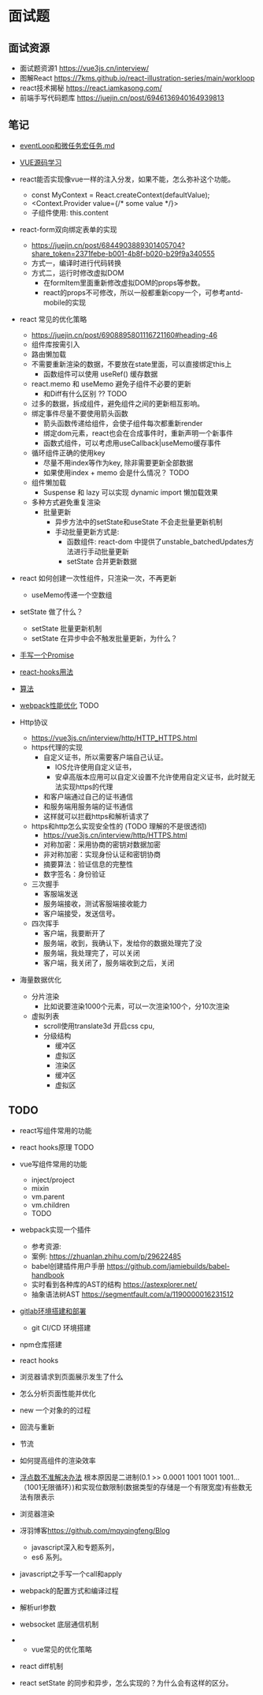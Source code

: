 # 面试题

## 面试资源

- 面试题资源1 <https://vue3js.cn/interview/>
- 图解React <https://7kms.github.io/react-illustration-series/main/workloop>
- react技术揭秘 <https://react.iamkasong.com/>
- 前端手写代码题库 <https://juejin.cn/post/6946136940164939813>

## 笔记

- [eventLoop和微任务宏任务.md](./eventLoop和微任务宏任务.md)
- [VUE源码学习](../学源码/vue/大纲.md)

- react能否实现像vue一样的注入分发，如果不能，怎么弥补这个功能。
  - const MyContext = React.createContext(defaultValue);
  - <Context.Provider value={/* some value */}>
  - 子组件使用: this.content

- react-form双向绑定表单的实现
  - <https://juejin.cn/post/6844903889301405704?share_token=2371febe-b001-4b8f-b020-b29f9a340555>
  - 方式一，编译时进行代码转换
  - 方式二，运行时修改虚拟DOM
    - 在formItem里面重新修改虚拟DOM的props等参数。
    - react的props不可修改，所以一般都重新copy一个，可参考antd-mobile的实现

- react 常见的优化策略
  - <https://juejin.cn/post/6908895801116721160#heading-46>
  - 组件库按需引入
  - 路由懒加载
  - 不需要重新渲染的数据，不要放在state里面，可以直接绑定this上
    - 函数组件可以使用 useRef() 缓存数据
  - react.memo 和 useMemo 避免子组件不必要的更新
    - 和Diff有什么区别 ?? TODO
  - 过多的数据，拆成组件，避免组件之间的更新相互影响。
  - 绑定事件尽量不要使用箭头函数
    - 箭头函数传递给组件，会使子组件每次都重新render
    - 绑定dom元素，react也会在合成事件时，重新声明一个新事件
    - 函数式组件，可以考虑用useCallback|useMemo缓存事件
  - 循环组件正确的使用key
    - 尽量不用index等作为key, 除非需要更新全部数据
    - 如果使用index + memo 会是什么情况？ TODO
  - 组件懒加载
    - Suspense 和 lazy 可以实现 dynamic import 懒加载效果
  - 多种方式避免重复渲染
    - 批量更新
      - 异步方法中的setState和useState 不会走批量更新机制
      - 手动批量更新方式是:
        - 函数组件: react-dom 中提供了unstable_batchedUpdates方法进行手动批量更新
        - setState 合并更新数据

- react 如何创建一次性组件，只渲染一次，不再更新
  - useMemo传递一个空数组

- setState 做了什么？
  - setState 批量更新机制
  - setState 在异步中会不触发批量更新，为什么？



- [手写一个Promise](./Promise/MyPromise.js)

- [react-hooks用法](./react-react-hooks用法.md)

- [算法](./算法/算法.md)

- [webpack性能优化](../webpack/webpack性能优化.md) TODO

- Http协议
  - <https://vue3js.cn/interview/http/HTTP_HTTPS.html>
  - https代理的实现
    - 自定义证书，所以需要客户端自己认证。
      - IOS允许使用自定义证书，
      - 安卓高版本应用可以自定义设置不允许使用自定义证书，此时就无法实现https的代理
    - 和客户端通过自己的证书通信
    - 和服务端用服务端的证书通信
    - 这样就可以拦截https和解析请求了
  - https和http怎么实现安全性的 (TODO 理解的不是很透彻)
    - <https://vue3js.cn/interview/http/HTTPS.html>
    - 对称加密：采用协商的密钥对数据加密
    - 非对称加密：实现身份认证和密钥协商
    - 摘要算法：验证信息的完整性
    - 数字签名：身份验证
  - 三次握手
    - 客服端发送
    - 服务端接收，测试客服端接收能力
    - 客户端接受，发送信号。
  - 四次挥手
    - 客户端，我要断开了
    - 服务端，收到，我确认下，发给你的数据处理完了没
    - 服务端，我处理完了，可以关闭
    - 客户端，我关闭了，服务端收到之后，关闭

- 海量数据优化
  - 分片渲染
    - 比如说要渲染1000个元素，可以一次渲染100个，分10次渲染
  - 虚拟列表
    - scroll使用translate3d 开启css cpu,
    - 分级结构
      - 缓冲区
      - 虚拟区
      - 渲染区
      - 缓冲区
      - 虚拟区

## TODO

- react写组件常用的功能
- react hooks原理 TODO
- vue写组件常用的功能
  - inject/project
  - mixin
  - vm.parent
  - vm.children
  - TODO
- webpack实现一个插件
  - 参考资源:
  - 案例: <https://zhuanlan.zhihu.com/p/29622485>
  - babel创建插件用户手册 <https://github.com/jamiebuilds/babel-handbook>
  - 实时看到各种库的AST的结构 <https://astexplorer.net/>
  - 抽象语法树AST <https://segmentfault.com/a/1190000016231512>
- [gitlab环境搭建和部署](../gitlab/自己搭一个gitlab服务器-docker版本.md)
  - git CI/CD 环境搭建
- npm仓库搭建
- react hooks

- 浏览器请求到页面展示发生了什么
- 怎么分析页面性能并优化
- new 一个对象的的过程
- 回流与重新
- 节流
- 如何提高组件的渲染效率
- [浮点数不准解决办法](https://www.cnblogs.com/shiyou00/p/6872517.html)
根本原因是二进制(0.1 >> 0.0001 1001 1001 1001…（1001无限循环）)和实现位数限制(数据类型的存储是一个有限宽度)有些数无法有限表示
- 浏览器渲染
- 冴羽博客<https://github.com/mqyqingfeng/Blog>
  - javascript深入和专题系列，
  - es6 系列。
- javascript之手写一个call和apply
- webpack的配置方式和编译过程
- 解析url参数
- websocket 底层通信机制
- - vue常见的优化策略
- react diff机制
- react setState 的同步和异步，怎么实现的？为什么会有这样的区分。
